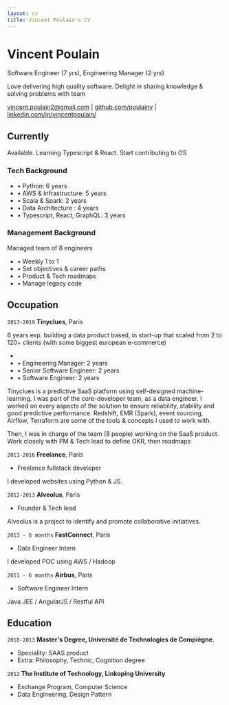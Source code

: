 ```yaml
---
layout: cv
title: Vincent Poulain's CV
---
```

# Vincent Poulain
Software Engineer (7 yrs), Engineering Manager (2 yrs)

Love delivering high quality software. Delight in sharing knowledge & solving problems with team

<div id="webaddress">
<a href="vincent.poulain2@gmail.com">vincent.poulain2@gmail.com</a>
| <a href="https://github.com/poulainv">github.com/poulainv</a>
| <a href="https://www.linkedin.com/in/vincentpoulain/">linkedin.com/in/vincentpoulain/</a>
</div>


## Currently

Available. Learning Typescript & React. Start contributing to OS

### Tech Background

- • Python: 6 years
- • AWS & Infrastructure: 5 years
- • Scala & Spark: 2 years
- • Data Architecture : 4 years
- • Typescript, React, GraphQL: 3 years


### Management Background

Managed team of 8 engineers
- • Weekly 1 to 1
- • Set objectives & career paths
- • Product & Tech roadmaps
- • Manage legacy code

## Occupation

`2013-2019`
__Tinyclues__, Paris

6 years exp. building a data product based, in start-up that scaled from 2 to 120+ clients (with some biggest european e-commerce)

- 
- • Engineering Manager: 2 years
- • Senior Software Engineer: 2 years
- • Software Engineer: 2 years

Tinyclues is a predictive SaaS platform using self-designed machine-learning.
I was part of the core-developer team, as a data engineer. I worked on every aspects of the solution to ensure reliability, stability and good predictive performance. 
Redshift, EMR (Spark), event sourcing, Airflow, Terraform are some of the tools & concepts I used to work with.

Then, I was in charge of the team (8 people) working on the SaaS product. Work closely with PM & Tech lead to define OKR, then roadmaps

`2011-2016`
__Freelance__, Paris
- Freelance fullstack developer

I developed websites using Python & JS.

`2012-2013`
__Alveolus__, Paris
- Founder & Tech lead

Alveolus is a project to identify and promote collaborative initiatives.

`2013 - 6 months`
__FastConnect__, Paris
-  Data Engineer Intern

I developed POC using AWS / Hadoop

`2011 - 6 months`
__Airbus__, Paris
- Software Engineer Intern

Java JEE / AngularJS / Restful API

## Education

`2018-2013`
__Master's Degree, Université de Technologies de Compiègne.__
- Speciality: SAAS product
- Extra: Philosophy, Technic, Cognition degree

`2012`
__The Institute of Technology, Linkoping University__
- Exchange Program, Computer Science
- Data Engineering, Design Pattern

<!-- ### Footer

Last updated: Jan 2020 -->


